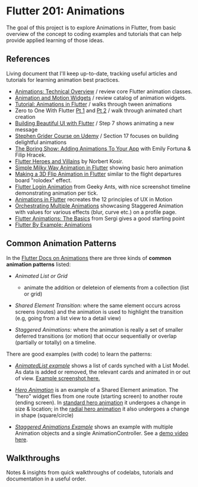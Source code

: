 # Flutter 201: Animations

The goal of this project is to explore Animations in Flutter, from basic overview of the concept to coding examples and tutorials that can help provide applied learning of those ideas.


## References

Living document that I'll keep up-to-date, tracking useful articles and tutorials for learning animation best practices.

 * [Animations: Technical Overview](https://flutter.io/animations/overview.html) / review core Flutter animation classes.
 *  [Animation and Motion Widgets](https://flutter.io/widgets/animation/) / review catalog of animation widgets.
 * [Tutorial: Animations in Flutter](https://flutter.io/tutorials/animation/) / walks through tween animations
 * Zero to One With Flutter [Pt 1](https://medium.com/dartlang/zero-to-one-with-flutter-43b13fd7b354) and [Pt 2](https://medium.com/dartlang/zero-to-one-with-flutter-part-two-5aa2f06655cb) / walk through animated chart creation
 * [Building Beautiful UI with Flutter](https://codelabs.developers.google.com/codelabs/flutter/index.html#0) / Step 7 shows animating a new message
 * [Stephen Grider Course on Udemy](https://www.udemy.com/dart-and-flutter-the-complete-developers-guide/) / Section 17 focuses on building delightful animations
 * [The Boring Show: Adding Animations To Your App](https://www.youtube.com/watch?v=dNSteCm-cEY) with Emily Fortuna & Filip Hracek.
 * [Flutter Heroes and Villains](https://medium.com/flutter-community/flutter-heroes-and-villains-bringing-balance-to-the-flutterverse-2e900222de41) by Norbert Kosir.
 * [Simple Milky Way Animation in Flutter](https://medium.com/flutter-community/simple-milky-way-animation-with-flutter-1ea936c145bf) showing basic hero animation
 * [Making a 3D Flip Animation in Flutter](https://medium.com/flutter-community/make-3d-flip-animation-in-flutter-16c006bb3798) similar to the flight departures board "rolodex" effect.
 * [Flutter Login Animation](https://blog.geekyants.com/flutter-login-animation-ab3e6ed4bd19) from Geeky Ants, with nice screenshot timeline demonstrating animation per tick.
 * [Animations in Flutter](https://proandroiddev.com/animations-in-flutter-6e02ee91a0b2) recreates the 12 principles of UX in Motion
 * [Orchestrating Multiple Animations](https://flutter.rocks/2018/03/14/orchestrating-multiple-animations-into-visual-enter-animation/) showcasing Staggered Animation with values for various effects (blur, curve etc.) on a profile page.
 * [Flutter Animations: The Basics](https://sergiandreplace.com/flutter-animations-the-basics/) from Sergi gives a good starting point
 * [Flutter By Example: Animations](https://flutterbyexample.com/step-one-tweening)


## Common Animation Patterns

In the [Flutter Docs on Animations](https://flutter.io/animations/) there are three kinds of **common animation patterns** listed:

 * _Animated List or Grid_ 
   - animate the addition or deleteion of elements from a collection (list or grid)

 * _Shared Element Transition:_ where the same element occurs across screens (routes) and the animation is used to highlight the transition (e.g, going from a list view to a detail view)

 * _Staggered Animations:_ where the animation is really a set of smaller deferred transitions (or motion) that occur sequentially or overlap (partially or totally) on a timeline.



 There are good examples (with code) to learn the patterns:

  * [_AnimatedList example_](https://flutter.io/catalog/samples/animated-list/) shows a list of cards synched with a List Model. As data is added or removed, the relevant cards and animated in or out of view. [Example screenshot here.](https://storage.googleapis.com/flutter-catalog/cb4a54db8fb3726bf4293b9cc5cb12ce16883803/animated_list_small.png)

  * [*Hero Animation*](https://flutter.io/animations/hero-animations/) is an example of a Shared Element animation. The "hero" widget flies from one route (starting screen) to another route (ending screen). In [standard hero animation](https://youtu.be/CEcFnqRDfgw) it undergoes a change in size & location; in the [radial hero animation](https://youtu.be/LWKENpwDKiM) it also undergoes a change in shape (square/circle)

  * [_Staggered Animations Example_](https://flutter.io/animations/staggered-animations/) shows an example with multiple Animation objects and a single AnimationController. See a [demo video here](https://www.youtube.com/watch?v=0fFvnZemmh8).


## Walkthroughs

Notes & insights from quick walkthroughs of codelabs, tutorials and documentation in a useful order.




